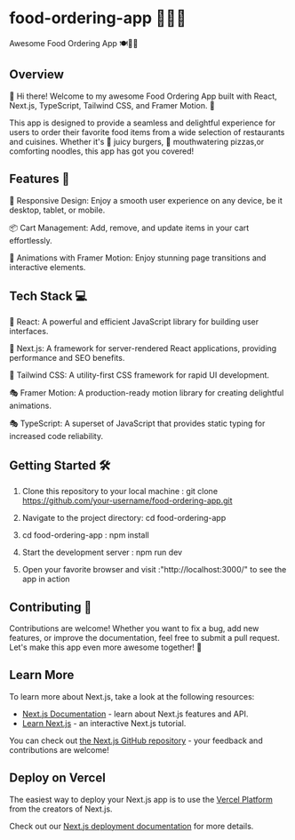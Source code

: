 # food-ordering-app 🍔🍕🍝

Awesome Food Ordering App 🍽️🛒📱
## Overview
👋 Hi there! Welcome to my awesome Food Ordering App built with React, Next.js, TypeScript, Tailwind CSS, and Framer Motion. 🎉

This app is designed to provide a seamless and delightful experience for users to order their favorite food items from a wide selection of restaurants and cuisines. Whether it's 🍔 juicy burgers, 🍕 mouthwatering pizzas,or comforting noodles, this app has got you covered!

## Features 🚀
📱 Responsive Design: Enjoy a smooth user experience on any device, be it desktop, tablet, or mobile.

📦 Cart Management: Add, remove, and update items in your cart effortlessly.

🌟 Animations with Framer Motion: Enjoy stunning page transitions and interactive elements.

## Tech Stack 💻
🔧 React: A powerful and efficient JavaScript library for building user interfaces.

🚀 Next.js: A framework for server-rendered React applications, providing performance and SEO benefits.

🎨 Tailwind CSS: A utility-first CSS framework for rapid UI development.

🎭 Framer Motion: A production-ready motion library for creating delightful animations.

🎭 TypeScript: A superset of JavaScript that provides static typing for increased code reliability.

## Getting Started 🛠️

1. Clone this repository to your local machine : git clone https://github.com/your-username/food-ordering-app.git

2. Navigate to the project directory: cd food-ordering-app

3. cd food-ordering-app : npm install

4. Start the development server : npm run dev

5. Open your favorite browser and visit :"http://localhost:3000/" to see the app in action


## Contributing 🤝
Contributions are welcome! Whether you want to fix a bug, add new features, or improve the documentation, feel free to submit a pull request. Let's make this app even more awesome together! 🎉

## Learn More

To learn more about Next.js, take a look at the following resources:

- [Next.js Documentation](https://nextjs.org/docs) - learn about Next.js features and API.
- [Learn Next.js](https://nextjs.org/learn) - an interactive Next.js tutorial.

You can check out [the Next.js GitHub repository](https://github.com/vercel/next.js/) - your feedback and contributions are welcome!

## Deploy on Vercel

The easiest way to deploy your Next.js app is to use the [Vercel Platform](https://vercel.com/new?utm_medium=default-template&filter=next.js&utm_source=create-next-app&utm_campaign=create-next-app-readme) from the creators of Next.js.

Check out our [Next.js deployment documentation](https://nextjs.org/docs/deployment) for more details.
